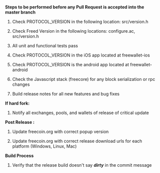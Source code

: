 **Steps to be performed before any Pull Request is accepted into the master branch**

  1. Check PROTOCOL_VERSION in the following location: src/version.h

  2. Check Freed Version in the following locations: configure.ac, src/version.h

  3. All unit and functional tests pass

  4. Check PROTOCOL_VERSION in the iOS app located at freewallet-ios

  5. Check PROTOCOL_VERSION is the android app located at freewallet-android

  6. Check the Javascript stack (freecore) for any block serialization or rpc changes
  
  7. Build release notes for all new features and bug fixes

**If hard fork:**

  1. Notify all exchanges, pools, and wallets of release of critical update

**Post Release :**

  1. Update freecoin.org with correct popup version
  
  2. Update freecoin.org with correct release download urls for each platform (Windows, Linux, Mac)

**Build Process**

  1. Verify that the release build doesn't say ***dirty*** in the commit message

